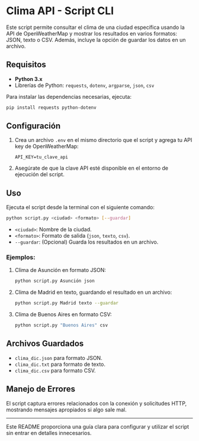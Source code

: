 # Clima API - Script CLI

Este script permite consultar el clima de una ciudad específica usando la API de OpenWeatherMap y mostrar los resultados en varios formatos: JSON, texto o CSV. Además, incluye la opción de guardar los datos en un archivo.

## Requisitos

- **Python 3.x**
- Librerías de Python: `requests`, `dotenv`, `argparse`, `json`, `csv`

Para instalar las dependencias necesarias, ejecuta:

```bash
pip install requests python-dotenv
```

## Configuración

1. Crea un archivo `.env` en el mismo directorio que el script y agrega tu API key de OpenWeatherMap:

   ```
   API_KEY=tu_clave_api
   ```

2. Asegúrate de que la clave API esté disponible en el entorno de ejecución del script.

## Uso

Ejecuta el script desde la terminal con el siguiente comando:

```bash
python script.py <ciudad> <formato> [--guardar]
```

- `<ciudad>`: Nombre de la ciudad.
- `<formato>`: Formato de salida (`json`, `texto`, `csv`).
- `--guardar`: (Opcional) Guarda los resultados en un archivo.

### Ejemplos:

1. Clima de Asunción en formato JSON:

   ```bash
   python script.py Asunción json
   ```

2. Clima de Madrid en texto, guardando el resultado en un archivo:

   ```bash
   python script.py Madrid texto --guardar
   ```

3. Clima de Buenos Aires en formato CSV:

   ```bash
   python script.py "Buenos Aires" csv
   ```

## Archivos Guardados

- `clima_dic.json` para formato JSON.
- `clima_dic.txt` para formato de texto.
- `clima_dic.csv` para formato CSV.

## Manejo de Errores

El script captura errores relacionados con la conexión y solicitudes HTTP, mostrando mensajes apropiados si algo sale mal.

---

Este README proporciona una guía clara para configurar y utilizar el script sin entrar en detalles innecesarios.
